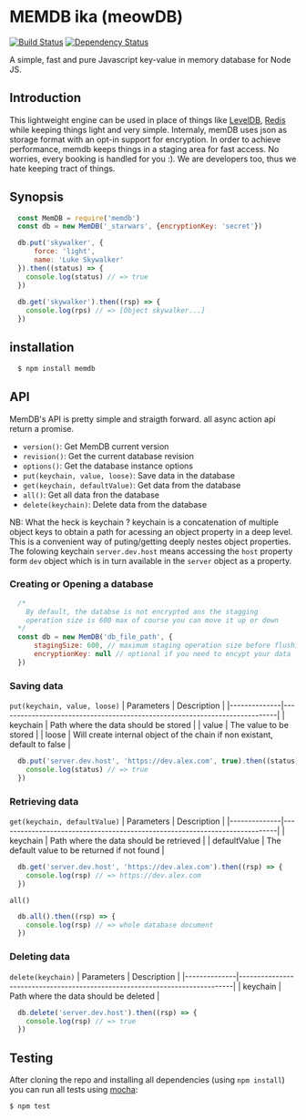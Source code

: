 MEMDB ika (meowDB)
======

[![Build Status](https://travis-ci.org/flatiron/cradle.svg?branch=master)](https://travis-ci.org/flatiron/cradle)
[![Dependency Status](https://david-dm.org/flatiron/cradle.svg)](https://david-dm.org/flatiron/cradle)

A simple, fast and pure Javascript key-value in memory database for Node JS.

Introduction
------------

This lightweight engine can be used in place of things like [LevelDB](https://github.com/google/leveldb), [Redis](https://redis.io) while keeping things light and very simple.
Internaly, memDB uses json as storage format with an opt-in support for encryption. In order to achieve performance, memdb keeps things in a staging area for fast access. No worries, every booking is handled for you :). We are developers too, thus we hate keeping tract of things.

Synopsis
--------

``` js
  const MemDB = require('memdb')
  const db = new MemDB('_starwars', {encryptionKey: 'secret'}) 

  db.put('skywalker', {
      force: 'light',
      name: 'Luke Skywalker'
  }).then((status) => {
    console.log(status) // => true
  })
  
  db.get('skywalker').then((rsp) => {
    console.log(rps) // => [Object skywalker...]
  })

```

installation
------------

``` bash
  $ npm install memdb
```

API
---

MemDB's API is pretty simple and straigth forward. all async action api return a promise.

- `version()`: Get MemDB current version
- `revision()`: Get the current database revision
- `options()`: Get the database instance options
- `put(keychain, value, loose)`: Save data in the database
- `get(keychain, defaultValue)`: Get data from the database
- `all()`: Get all data fron the database
- `delete(keychain)`: Delete data from the database

NB: What the heck is keychain ?
keychain is a concatenation of multiple object keys to obtain a path for acessing an object property in a deep level. This is a convenient way of puting/getting deeply nestes object properties. The folowing keychain `server.dev.host` means accessing the `host` property form `dev` object which is in turn available in the `server` object as a property.   

### Creating or Opening a database ###

``` js
  /*
    By default, the databse is not encrypted ans the stagging 
    operation size is 600 max of course you can move it up or down
  */
  const db = new MemDB('db_file_path', {
      stagingSize: 600, // maximum staging operation size before flushing the data 
      encryptionKey: null // optional if you need to encypt your data
  })
```

### Saving data ###

`put(keychain, value, loose)`
| Parameters   |      Description                                                           |
|--------------|----------------------------------------------------------------------------|
| keychain     | Path where the data should be stored                                       |
| value        | The value to be stored                                                     |
| loose        | Will create internal object of the chain if non existant, default to false |
 
``` js
  db.put('server.dev.host', 'https://dev.alex.com', true).then((status) => {
    console.log(status) // => true
  })
```

### Retrieving data ###

`get(keychain, defaultValue)`
| Parameters   |      Description                                                           |
|--------------|----------------------------------------------------------------------------|
| keychain     | Path where the data should be retrieved                                    |
| defaultValue | The default value to be returned if not found                              |
 
``` js
  db.get('server.dev.host', 'https://dev.alex.com').then((rsp) => {
    console.log(rsp) // => https://dev.alex.com
  })
```

`all()`
``` js
  db.all().then((rsp) => {
    console.log(rsp) // => whole database document
  })
```

### Deleting data ###

`delete(keychain)`
| Parameters   |      Description                                                           |
|--------------|----------------------------------------------------------------------------|
| keychain     | Path where the data should be deleted                                      |

``` js
  db.delete('server.dev.host').then((rsp) => {
    console.log(rsp) // => true
  })
```

Testing
-------

After cloning the repo and installing all dependencies (using `npm install`) you can run all tests using [mocha](http://vowsjs.org):

```
$ npm test
```